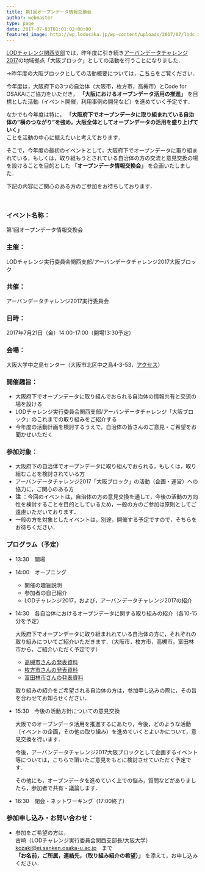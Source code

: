 ```yaml
---
title: 第1回オープンデータ情報交換会
author: webmaster
type: page
date: 2017-07-03T01:01:02+00:00
featured_image: http://wp.lodosaka.jp/wp-content/uploads/2017/07/lodc_icon.png
---
```


[LODチャレンジ関西支部][1]では，昨年度に引き続き[アーバンデータチャレンジ2017][2]の地域拠点「大阪ブロック」としての活動を行うことになりました．  

→昨年度の大阪ブロックとしての活動概要については，[こちら][3]をご覧ください．  

今年度は，大阪府下の3つの自治体（大阪市，枚方市，高槻市）とCode for OSAKAにご協力をいただき，
**「大阪におけるオープンデータ活用の推進」**
を目標とした活動（イベント開催，利用事例の開発など）を進めていく予定です．  

なかでも今年度は特に， 
**「大阪府下でオープンデータに取り組まれている自治体の”横のつながり”を強め，大阪全体としてオープンデータの活用を盛り上げていく」**  
ことを活動の中心に据えたいと考えております．  

そこで，今年度の最初のイベントとして，大阪府下でオープンデータに取り組まれている，もしくは，取り組もうとされている自治体の方の交流と意見交換の場を設けることを目的とした
**「オープンデータ情報交換会」**
を企画いたしました．  

下記の内容にご関心のある方のご参加をお待ちしております．  

&nbsp;

### イベント名称：

第1回オープンデータ情報交換会  

### 主催：

LODチャレンジ実行委員会関西支部/アーバンデータチャレンジ2017大阪ブロック  

### 共催：

アーバンデータチャレンジ2017実行委員会  

### 日時：

2017年7月21日（金）14:00-17:00（開場13:30予定）  

### 会場：

大阪大学中之島センター（大阪市北区中之島4-3-53，[アクセス][4]）  

### 開催趣旨：

- 大阪府下でオープンデータに取り組んでおられる自治体の情報共有と交流の場を設ける
- LODチャレンジ実行委員会関西支部/アーバンデータチャレンジ「大阪ブロック」のこれまでの取り組みをご紹介する
- 今年度の活動計画を検討するうえで，自治体の皆さんのご意見・ご希望をお聞かせいただく

### 参加対象：

- 大阪府下の自治体でオープンデータに取り組んでおられる，もしくは，取り組むことを検討されている方
- アーバンデータチャレンジ2017「大阪ブロック」の活動（企画・運営）への協力に，ご関心のある方
- **注** ：今回のイベントは，自治体の方の意見交換を通して，今後の活動の方向性を検討することを目的としているため，一般の方のご参加は原則としてご遠慮いただいております．  
- 一般の方を対象としたイベントは，別途，開催する予定ですので，そちらをお待ちください．

### プログラム（予定）

+ 13:30　開場

+ 14:00　オープニング

  * 開催の趣旨説明
  * 参加者の自己紹介
  * LODチャレンジ2017，および，アーバンデータチャレンジ2017の紹介  

+ 14:30　各自治体におけるオープンデータに関する取り組みの紹介（各10-15分を予定）

  大阪府下でオープンデータに取り組まれれている自治体の方に，それぞれの取り組みについてご紹介いただきます．（大阪市，枚方市，高槻市，富田林市から，ご紹介いただく予定です）  

  * [高槻市さんの発表資料](http://lodosaka.jp/doc/20170721TakatsukiOpenData.pdf)
  * [枚方市さんの発表資料](http://lodosaka.jp/doc/20170721HirakataOpenData.pdf)
  * [富田林市さんの発表資料](https://www.slideshare.net/asanokazuhito/20170721-78085553)

  取り組みの紹介をご希望される自治体の方は，参加申し込みの際に，その旨を合わせてお知らせください．

+ 15:30　今後の活動方針についての意見交換

  大阪でのオープンデータ活用を推進するにあたり，今後，どのような活動（イベントの企画，その他の取り組み）を進めていくとよいかについて，意見交換を行います．

  今後，アーバンデータチャレンジ2017大阪ブロックとして企画するイベント等については，こちらで頂いたご意見をもとに検討させていただく予定です．

  その他にも，オープンデータを進めていく上での悩み，質問などがありましたら，参加者で共有・議論します．


+ 16:30　閉会・ネットワーキング（17:00終了）

### 参加申し込み・お問い合わせ：

  * 参加をご希望の方は，  
    古崎（LODチャレンジ実行委員会関西支部長/大阪大学）  
    kozaki@ei.sanken.osaka-u.ac.jp　まで  
    **「お名前，ご所属，連絡先，（取り組み紹介の希望）」**
    を添えて，お申し込みください．

 [1]: https://wp.lodosaka.jp/about/
 [2]: http://urbandata-challenge.jp/about2017
 [3]: http://urbandata-challenge.jp/tag/osaka
 [4]: http://www.onc.osaka-u.ac.jp/others/map/index.php

